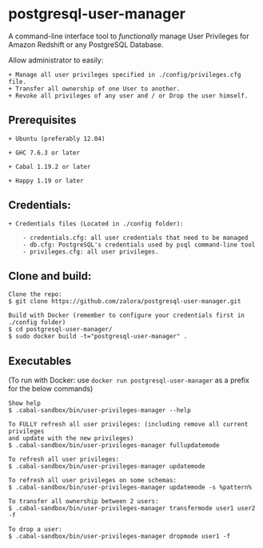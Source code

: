 postgresql-user-manager
=======================

A command-line interface tool to *functionally* manage User Privileges for Amazon Redshift or any PostgreSQL Database.

Allow administrator to easily:

    + Manage all user privileges specified in ./config/privileges.cfg file.
    + Transfer all ownership of one User to another.
    + Revoke all privileges of any user and / or Drop the user himself.

## Prerequisites

    + Ubuntu (preferably 12.04)

    + GHC 7.6.3 or later

    + Cabal 1.19.2 or later

    + Happy 1.19 or later

## Credentials:

    + Credentials files (Located in ./config folder):

        - credentials.cfg: all user credentials that need to be managed
        - db.cfg: PostgreSQL's credentials used by psql command-line tool
        - privileges.cfg: all user privileges.

## Clone and build:

    Clone the repo:
    $ git clone https://github.com/zalora/postgresql-user-manager.git

    Build with Docker (remember to configure your credentials first in ./config folder)
    $ cd postgresql-user-manager/
    $ sudo docker build -t="postgresql-user-manager" .

## Executables

(To run with Docker: use `docker run postgresql-user-manager` as a prefix for the below commands)

    Show help
    $ .cabal-sandbox/bin/user-privileges-manager --help

    To FULLY refresh all user privileges: (including remove all current privileges
    and update with the new privileges)
    $ .cabal-sandbox/bin/user-privileges-manager fullupdatemode

    To refresh all user privileges:
    $ .cabal-sandbox/bin/user-privileges-manager updatemode

    To refresh all user privileges on some schemas:
    $ .cabal-sandbox/bin/user-privileges-manager updatemode -s %pattern%

    To transfer all ownership between 2 users:
    $ .cabal-sandbox/bin/user-privileges-manager transfermode user1 user2 -f

    To drop a user:
    $ .cabal-sandbox/bin/user-privileges-manager dropmode user1 -f

